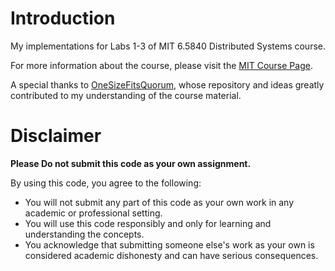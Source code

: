 # Introduction

My implementations for Labs 1-3 of MIT 6.5840 Distributed Systems course.

For more information about the course, please visit the [MIT Course Page](https://pdos.csail.mit.edu/6.824/general.html).

A special thanks to [OneSizeFitsQuorum](https://github.com/OneSizeFitsQuorum/MIT6.824-2021), whose repository and ideas greatly contributed to my understanding of the course material.

# Disclaimer

**Please Do not submit this code as your own assignment.**

By using this code, you agree to the following:
- You will not submit any part of this code as your own work in any academic or professional setting.
- You will use this code responsibly and only for learning and understanding the concepts.
- You acknowledge that submitting someone else's work as your own is considered academic dishonesty and can have serious consequences.
